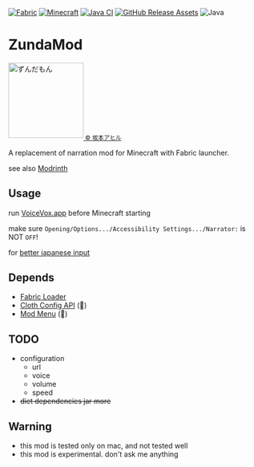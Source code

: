 [![Fabric](https://img.shields.io/badge/Mod_Loader-Fabric-blue)](https://fabricmc.net/)
[![Minecraft](https://img.shields.io/badge/Minecraft-1.20.2-green)](https://www.minecraft.net/)
[![Java CI](https://github.com/umjammer/zundamod/actions/workflows/build.yml/badge.svg)](https://github.com/umjammer/zundamod/actions/workflows/build.yml)
[![GitHub Release Assets](https://github.com/umjammer/zundamod/actions/workflows/publish.yml/badge.svg)](https://github.com/umjammer/zundamod/actions/workflows/publish.yml)
![Java](https://img.shields.io/badge/Java-17-b07219)

# ZundaMod

<img src="https://user-images.githubusercontent.com/493908/216399074-bbdd72f8-333b-4125-9e4d-7e44aeeb248e.png" width="150" alt="ずんだもん" /><sub><a href="https://seiga.nicovideo.jp/seiga/im10788496?ref=pc_watch_description"> © 坂本アヒル</a></sub>

A replacement of narration mod for Minecraft with Fabric launcher.

see also [Modrinth](https://modrinth.com/mod/zundamod)

## Usage

run [VoiceVox.app](https://voicevox.hiroshiba.jp/) before Minecraft starting

make sure `Opening/Options.../Accessibility Settings.../Narrator:` is NOT `OFF`!

for [better japanese input](https://github.com/nakanotti/CocoaInput)

## Depends

 * [Fabric Loader](https://fabricmc.net/develop/)
 * [Cloth Config API](https://modrinth.com/mod/cloth-config) (🚧)
 * [Mod Menu](https://modrinth.com/mod/modmenu) (🚧)

## TODO

 * configuration
   * url
   * voice
   * volume
   * speed
 * ~~diet dependencies jar more~~

## Warning

 * this mod is tested only on mac, and not tested well
 * this mod is experimental. don't ask me anything